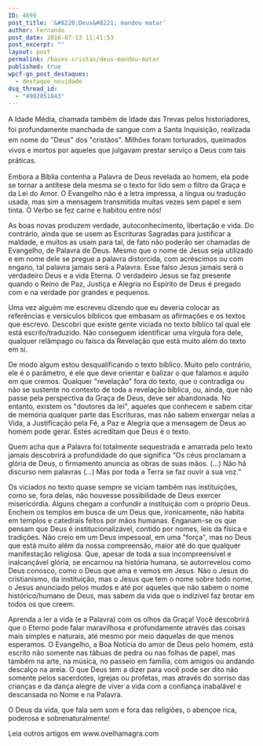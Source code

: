 ```yaml
---
ID: 4699
post_title: '&#8220;Deus&#8221; mandou matar'
author: Fernando
post_date: 2016-07-13 11:41:53
post_excerpt: ""
layout: post
permalink: /bases-cristas/deus-mandou-matar
published: true
wpcf-gn_post_destaques:
  - destaque_novidade
dsq_thread_id:
  - "4982851843"
---
```

<p class="p1"><span class="s1">A </span><span style="line-height: 1.5;">Idade Média, chamada também de Idade das Trevas pelos historiadores, foi profundamente manchada de sangue com a Santa Inquisição, realizada em nome do "Deus" dos "cristãos". Milhões foram torturados, queimados vivos e mortos por aqueles que julgavam prestar serviço a Deus com tais práticas.</span></p>

<p class="p3"><span class="s1">Embora a Bíblia contenha a Palavra de Deus revelada ao homem, ela pode se tornar a antítese dela mesma se o texto for lido sem o filtro da Graça e da Lei do Amor. O Evangelho não é a letra impressa, a língua ou tradução usada, mas sim a mensagem transmitida muitas vezes sem papel e sem tinta. O Verbo se fez carne e habitou entre nós!</span></p>

<p class="p3"><span class="s1">As boas novas produzem verdade, autoconhecimento, libertação e vida. Do contrário, ainda que se usem as Escrituras Sagradas para justificar a maldade, e muitos as usam para tal, de fato não poderão ser chamadas de Evangelho, de Palavra de Deus. Mesmo que o nome de Jesus seja utilizado e em nome dele se pregue a palavra distorcida, com acréscimos ou com engano, tal palavra jamais será a Palavra. Esse falso Jesus jamais será o verdadeiro Deus e a vida Eterna. O verdadeiro Jesus se faz presente quando o Reino de Paz, Justiça e Alegria no Espírito de Deus é pregado com e na verdade por grandes e pequenos.</span></p>

<p class="p3"><span class="s1">Uma vez alguém me escreveu dizendo que eu deveria colocar as referências e versículos bíblicos que embasam as afirmações e os textos que escrevo. Descobri que existe gente viciada no texto bíblico tal qual ele está escrito/traduzido. Não conseguem identificar uma vírgula fora dele, qualquer relâmpago ou faísca da Revelação que está muito além do texto em si.</span></p>

<p class="p3"><span class="s1">De modo algum estou desqualificando o texto bíblico. Muito pelo contrário, ele é o parâmetro, é ele que deve orientar e balizar o que falamos e aquilo em que cremos. Qualquer "revelação" fora do texto, que o contradiga ou não se sustente no contexto de toda a revelação bíblica, ou, ainda, que não passe pela perspectiva da Graça de Deus, deve ser abandonada. No entanto, existem os "doutores da lei", aqueles que conhecem e sabem citar de memória qualquer parte das Escrituras, mas não sabem enxergar nelas a Vida, a Justificação pela Fé, a Paz e Alegria que a mensagem de Deus ao homem pode gerar. Estes acreditam que Deus é o texto.</span></p>

<p class="p3"><span class="s1">Quem acha que a Palavra foi totalmente sequestrada e amarrada pelo texto jamais descobrirá a profundidade do que significa “Os céus proclamam a glória de Deus, o firmamento anuncia as obras de suas mãos. (...) Não há discurso nem palavras (...) Mas por toda a Terra se faz ouvir a sua voz.” </span></p>

<p class="p3"><span class="s1">Os viciados no texto quase sempre se viciam também nas instituições, como se, fora delas, não houvesse possibilidade de Deus exercer misericórdia. Alguns chegam a confundir a instituição com o próprio Deus. Enchem os templos em busca de um Deus que, ironicamente, não habita em templos e catedrais feitos por mãos humanas. Enganam-se os que pensam que Deus é institucionalizável, contido por nomes, leis da física e tradições. Não creio em um Deus impessoal, em uma "força", mas no Deus que está muito além da nossa compreensão, maior até do que qualquer manifestação religiosa. Que, apesar de toda a sua incompreensível e inalcançável glória, se encarnou na história humana, se autorrevelou como Deus conosco, como o Deus que ama e vemos em Jesus. Não o Jesus do cristianismo, da instituição, mas o Jesus que tem o nome sobre todo nome, o Jesus anunciado pelos mudos e até por aqueles que não sabem o nome histórico/humano de Deus, mas sabem da vida que o indizível faz brotar em todos os que creem.</span></p>

<p class="p3"><span class="s1">Aprenda a ler a vida (e a Palavra) com os olhos da Graça! Você descobrirá que o Eterno pode falar maravilhosa e profundamente através das coisas mais simples e naturais, até mesmo por meio daquelas de que menos esperamos. O Evangelho, a Boa Notícia do amor de Deus pelo homem, está escrito não somente nas tábuas de pedra ou nas folhas de papel, mas também na arte, na música, no passeio em família, com amigos ou andando descalço na areia. O que Deus tem a dizer para você pode ser dito não somente pelos sacerdotes, igrejas ou profetas, mas através do sorriso das crianças e da dança alegre de viver a vida com a confiança inabalável e descansada no Nome e na Palavra.</span></p>

<p class="p3"><span class="s1">O Deus da vida, que fala sem som e fora das religiões, o abençoe rica, poderosa e sobrenaturalmente!</span></p>

<p class="p4"><span class="s1">Leia outros artigos em
www.ovelhamagra.com</span></p>
